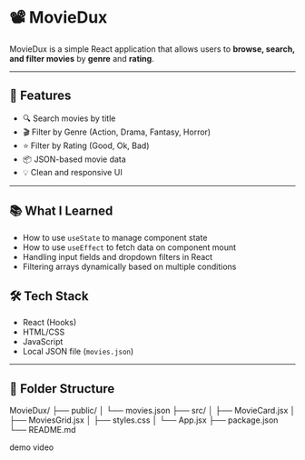 # 📽️ MovieDux

MovieDux is a simple React application that allows users to **browse, search, and filter movies** by **genre** and **rating**.

---

## 📌 Features

- 🔍 Search movies by title
- 🎬 Filter by Genre (Action, Drama, Fantasy, Horror)
- ⭐ Filter by Rating (Good, Ok, Bad)
- 📦 JSON-based movie data
- 💡 Clean and responsive UI

---

## 📚 What I Learned

-  How to use `useState` to manage component state
-  How to use `useEffect` to fetch data on component mount
-  Handling input fields and dropdown filters in React
-  Filtering arrays dynamically based on multiple conditions


## 🛠️ Tech Stack

- React (Hooks)
- HTML/CSS
- JavaScript
- Local JSON file (`movies.json`)

---

## 📂 Folder Structure

MovieDux/
├── public/
│ └── movies.json
├── src/
│ ├── MovieCard.jsx
│ ├── MoviesGrid.jsx
│ ├── styles.css
│ └── App.jsx
├── package.json
└── README.md



demo video 
